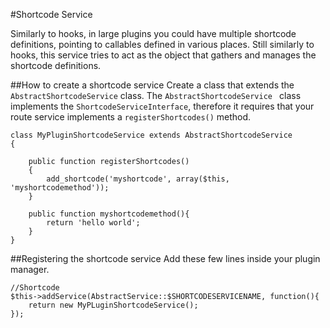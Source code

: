 #Shortcode Service

Similarly to hooks, in large plugins you could have multiple shortcode definitions, pointing to callables defined in various places. Still similarly to hooks, this service tries to act as the object that gathers and manages the shortcode definitions.

##How to create a shortcode service
Create a class that extends the `AbstractShortcodeService` class. The `AbstractShortcodeService ` class implements the `ShortcodeServiceInterface`, therefore it requires that your route service implements a `registerShortcodes()` method.

```
class MyPluginShortcodeService extends AbstractShortcodeService
{

    public function registerShortcodes()
    {
        add_shortcode('myshortcode', array($this, 'myshortcodemethod'));
    }
    
    public function myshortcodemethod(){
    	return 'hello world';
    }
}
```

##Registering the shortcode service
Add these few lines inside your plugin manager.

```
//Shortcode
$this->addService(AbstractService::$SHORTCODESERVICENAME, function(){
    return new MyPLuginShortcodeService();
});
```
